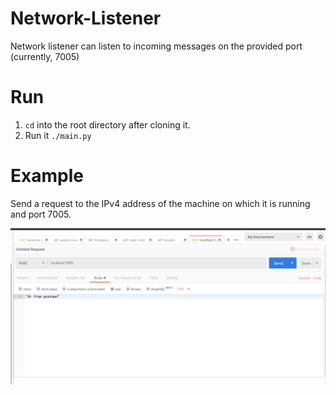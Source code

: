 # Network-Listener
Network listener can listen to incoming messages on the provided port (currently, 7005)

# Run
1) `cd` into the root directory after cloning it.   
2) Run it `./main.py`  

# Example  
Send a request to the IPv4 address of the machine on which it is running and port 7005.   

![](2020-01-23-13-05-12.png)